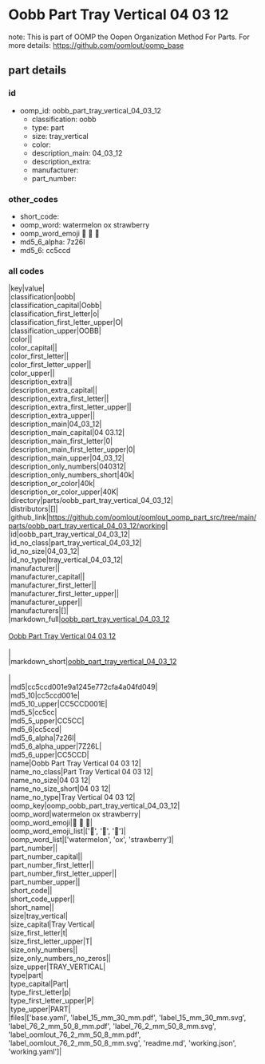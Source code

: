 # Oobb Part Tray Vertical 04 03 12  

note: This is part of OOMP the Oopen Organization Method For Parts. For more details: https://github.com/oomlout/oomp_base

##  part details





### id
* oomp_id: oobb_part_tray_vertical_04_03_12
  * classification: oobb
  * type: part
  * size: tray_vertical
  * color: 
  * description_main: 04_03_12
  * description_extra: 
  * manufacturer: 
  * part_number: 

### other_codes
* short_code: 
* oomp_word: watermelon ox strawberry
* oomp_word_emoji :watermelon: :ox: :strawberry:
* md5_6_alpha: 7z26l
* md5_6: cc5ccd

### all codes 
|key|value|  
|classification|oobb|  
|classification_capital|Oobb|  
|classification_first_letter|o|  
|classification_first_letter_upper|O|  
|classification_upper|OOBB|  
|color||  
|color_capital||  
|color_first_letter||  
|color_first_letter_upper||  
|color_upper||  
|description_extra||  
|description_extra_capital||  
|description_extra_first_letter||  
|description_extra_first_letter_upper||  
|description_extra_upper||  
|description_main|04_03_12|  
|description_main_capital|04 03.12|  
|description_main_first_letter|0|  
|description_main_first_letter_upper|0|  
|description_main_upper|04_03_12|  
|description_only_numbers|040312|  
|description_only_numbers_short|40k|  
|description_or_color|40k|  
|description_or_color_upper|40K|  
|directory|parts/oobb_part_tray_vertical_04_03_12|  
|distributors|[]|  
|github_link|https://github.com/oomlout/oomlout_oomp_part_src/tree/main/parts/oobb_part_tray_vertical_04_03_12/working|  
|id|oobb_part_tray_vertical_04_03_12|  
|id_no_class|part_tray_vertical_04_03_12|  
|id_no_size|04_03_12|  
|id_no_type|tray_vertical_04_03_12|  
|manufacturer||  
|manufacturer_capital||  
|manufacturer_first_letter||  
|manufacturer_first_letter_upper||  
|manufacturer_upper||  
|manufacturers|[]|  
|markdown_full|[oobb_part_tray_vertical_04_03_12](https://github.com/oomlout/oomlout_oomp_part_src/tree/main/parts/oobb_part_tray_vertical_04_03_12/working)<br>[](https://github.com/oomlout/oomlout_oomp_part_src/tree/main/parts/oobb_part_tray_vertical_04_03_12/working)<br>[Oobb Part Tray Vertical 04 03 12](https://github.com/oomlout/oomlout_oomp_part_src/tree/main/parts/oobb_part_tray_vertical_04_03_12/working)<br><br>|  
|markdown_short|[oobb_part_tray_vertical_04_03_12](https://github.com/oomlout/oomlout_oomp_part_src/tree/main/parts/oobb_part_tray_vertical_04_03_12/working)<br><br>|  
|md5|cc5ccd001e9a1245e772cfa4a04fd049|  
|md5_10|cc5ccd001e|  
|md5_10_upper|CC5CCD001E|  
|md5_5|cc5cc|  
|md5_5_upper|CC5CC|  
|md5_6|cc5ccd|  
|md5_6_alpha|7z26l|  
|md5_6_alpha_upper|7Z26L|  
|md5_6_upper|CC5CCD|  
|name|Oobb Part Tray Vertical 04 03 12|  
|name_no_class|Part Tray Vertical 04 03 12|  
|name_no_size|04 03 12|  
|name_no_size_short|04 03 12|  
|name_no_type|Tray Vertical 04 03 12|  
|oomp_key|oomp_oobb_part_tray_vertical_04_03_12|  
|oomp_word|watermelon ox strawberry|  
|oomp_word_emoji|:watermelon: :ox: :strawberry:|  
|oomp_word_emoji_list|[':watermelon:', ':ox:', ':strawberry:']|  
|oomp_word_list|['watermelon', 'ox', 'strawberry']|  
|part_number||  
|part_number_capital||  
|part_number_first_letter||  
|part_number_first_letter_upper||  
|part_number_upper||  
|short_code||  
|short_code_upper||  
|short_name||  
|size|tray_vertical|  
|size_capital|Tray Vertical|  
|size_first_letter|t|  
|size_first_letter_upper|T|  
|size_only_numbers||  
|size_only_numbers_no_zeros||  
|size_upper|TRAY_VERTICAL|  
|type|part|  
|type_capital|Part|  
|type_first_letter|p|  
|type_first_letter_upper|P|  
|type_upper|PART|  
|files|['base.yaml', 'label_15_mm_30_mm.pdf', 'label_15_mm_30_mm.svg', 'label_76_2_mm_50_8_mm.pdf', 'label_76_2_mm_50_8_mm.svg', 'label_oomlout_76_2_mm_50_8_mm.pdf', 'label_oomlout_76_2_mm_50_8_mm.svg', 'readme.md', 'working.json', 'working.yaml']|  
